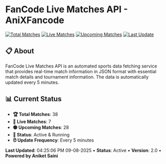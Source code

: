# FanCode Live Matches API - AniXFancode

[![Total Matches](https://img.shields.io/badge/Total%20Matches-38-blue)](https://github.com/AniketSainiOp/AniXFancode)
[![Live Matches](https://img.shields.io/badge/Live%20Matches-7-red)](https://github.com/AniketSainiOp/AniXFancode)
[![Upcoming Matches](https://img.shields.io/badge/Upcoming%20Matches-28-green)](https://github.com/AniketSainiOp/AniXFancode)
[![Last Update](https://img.shields.io/badge/Last%20Update-04%3A25%3A06%20PM%2009-08-2025-orange)](https://github.com/AniketSainiOp/AniXFancode)

## 📋 About

FanCode Live Matches API is an automated sports data fetching service that provides real-time match information in JSON format with essential match details and tournament information. The data is automatically updated every 5 minutes.

## 📊 Current Status

- **🏆 Total Matches**: 38
- **🔴 Live Matches**: 7
- **🟢 Upcoming Matches**: 28
- **📡 Status**: Active & Running
- **⏰ Update Frequency**: Every 5 minutes

**Last Updated**: 04:25:06 PM 09-08-2025 • **Status**: Active • **Version**: 2.0 • **Powered by Aniket Saini**
